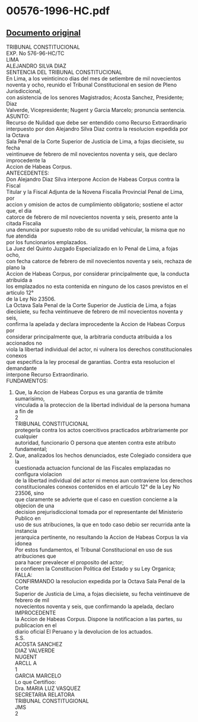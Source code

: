 
00576-1996-HC.pdf
=================
  
[Documento original](https://tc.gob.pe/jurisprudencia/1998/00576-1996-HC.pdf)  
---  
TRIBUNAL CONSTITUCIONAL  
EXP. No 576-96-HC/TC  
LIMA  
ALEJANDRO SILVA DIAZ  
SENTENCIA DEL TRIBUNAL CONSTITUCIONAL  
En Lima, a los veinticinco dias del mes de setiembre de mil novecientos  
noventa y ocho, reunido el Tribunal Constitucional en sesion de Pleno Jurisdiccional,  
con asistencia de los senores Magistrados; Acosta Sanchez, Presidente; Diaz  
Valverde, Vicepresidente; Nugent y Garcia Marcelo; pronuncia sentencia.  
ASUNTO:  
Recurso de Nulidad que debe ser entendido como Recurso Extraordinario  
interpuesto por don Alejandro Silva Diaz contra la resolucion expedida por la Octava  
Sala Penal de la Corte Superior de Justicia de Lima, a fojas diecisiete, su fecha  
veintinueve de febrero de mil novecientos noventa y seis, que declaro improcedente la  
Accion de Habeas Corpus.  
ANTECEDENTES:  
Don Alejandro Diaz Silva interpone Accion de Habeas Corpus contra la Fiscal  
Titular y la Fiscal Adjunta de la Novena Fiscalia Provincial Penal de Lima, por  
accion y omision de actos de cumplimiento obligatorio; sostiene el actor que, el dia  
catorce de febrero de mil novecientos noventa y seis, presento ante la citada Fiscalia  
una denuncia por supuesto robo de su unidad vehicular, la misma que no fue atendida  
por los funcionarios emplazados.  
La Juez del Quinto Juzgado Especializado en lo Penal de Lima, a fojas ocho,  
con fecha catorce de febrero de mil novecientos noventa y seis, rechaza de plano la  
Accion de Habeas Corpus, por considerar principalmente que, la conducta atribuida a  
los emplazados no esta contenida en ninguno de los casos previstos en el articulo 12°  
de la Ley No 23506.  
La Octava Sala Penal de la Corte Superior de Justicia de Lima, a fojas  
diecisiete, su fecha veintinueve de febrero de mil novecientos noventa y seis,  
confirma la apelada y declara improcedente la Accion de Habeas Corpus por  
considerar principalmente que, la arbitraria conducta atribuida a los accionados no  
viola la libertad individual del actor, ni vulnera los derechos constitucionales conexos  
que especifica la ley procesal de garantias. Contra esta resolucion el demandante  
interpone Recurso Extraordinario.  
FUNDAMENTOS:  
1. Que, la Accion de Habeas Corpus es una garantia de trâmite sumarisimo,  
vinculada a la proteccion de la libertad individual de la persona humana a fin de  
2  
TRIBUNAL CONSTITUCIONAL  
protegerla contra los actos coercitivos practicados arbitrariamente por cualquier  
autoridad, funcionario O persona que atenten contra este atributo fundamental;  
2. Que, analizados los hechos denunciados, este Colegiado considera que la  
cuestionada actuacion funcional de las Fiscales emplazadas no configura violacion  
de la libertad individual del actor ni menos aun contraviene los derechos  
constitucionales conexos contenidos en el articulo 12° de la Ley No 23506, sino  
que claramente se advierte que el caso en cuestion concierne a la objecion de una  
decision prejurisdiccional tomada por el representante del Ministerio Publico en  
uso de sus atribuciones, la que en todo caso debio ser recurrida ante la instancia  
jerarquica pertinente, no resultando la Accion de Habeas Corpus la via idonea  
Por estos fundamentos, el Tribunal Constitucional en uso de sus atribuciones que  
para hacer prevalecer el proposito del actor;  
le confieren la Constitucion Politica del Estado y su Ley Organica;  
FALLA:  
CONFIRMANDO la resolucion expedida por la Octava Sala Penal de la Corte  
Superior de Justicia de Lima, a fojas diecisiete, su fecha veintinueve de febrero de mil  
novecientos noventa y seis, que confirmando la apelada, declaro IMPROCEDENTE  
la Accion de Habeas Corpus. Dispone la notificacion a las partes, su publicacion en el  
diario oficial El Peruano y la devolucion de los actuados.  
S.S.  
ACOSTA SANCHEZ  
DIAZ VALVERDE  
NUGENT  
ARCLL A  
1  
GARCIA MARCELO  
Lo que Certifioo:  
Dra. MARIA LUZ VASQUEZ  
SECRETARIA RELATORA  
TRIBUNAL CONSTITUGIONAL  
JMS  
2